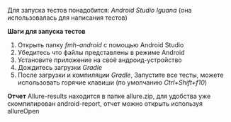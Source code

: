 Для запуска тестов понадобится: *Android Studio Iguana* (она использовалась для написания тестов)

**Шаги для запуска тестов**
1. Открыть папку *fmh-android* с помощью Android Studio
2. Убедитесь что файлы представлены в режиме Android
3. Установите приложение на своё андроид-устройство 
4. Дождитесь загрузки *Gradle*
5. После загрузки и компиляции *Gradle*, Запустите все тесты, можете использовать горячие клавиши (по умолчанию *Ctrl+Shift+f10*)


**Отчет** Allure-results находится в папке allure.zip, для удобства уже скомпилирован android-report, отчет можно открыть используя allureOpen